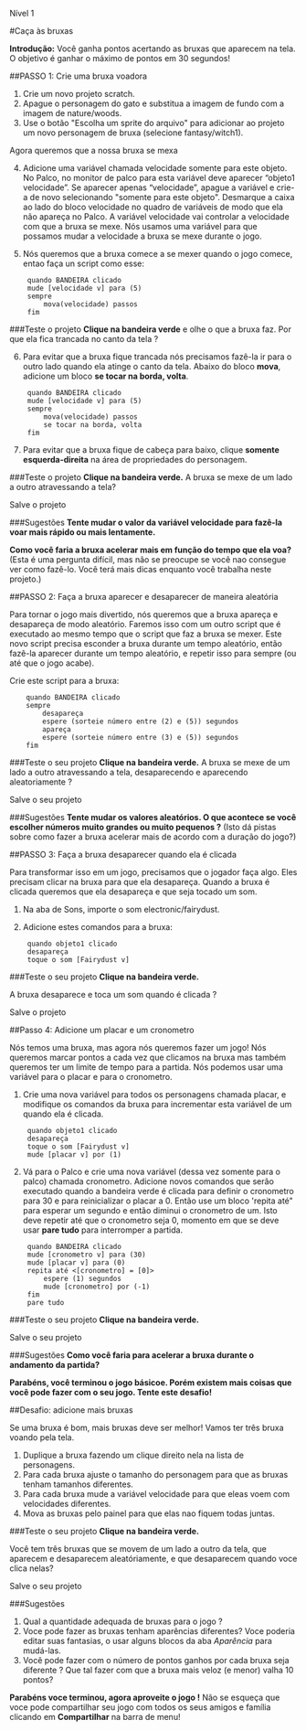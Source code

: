 Nível 1

#Caça às bruxas

__Introdução:__
Você ganha pontos acertando as bruxas que aparecem na tela. O objetivo é ganhar o máximo de pontos em 30 segundos!

##PASSO 1: Crie uma bruxa voadora

1. Crie um novo projeto scratch.
2. Apague o personagem do gato e substitua a imagem de fundo com a imagem de nature/woods.
3. Use o botão "Escolha um sprite do arquivo" para adicionar ao projeto um novo personagem de bruxa (selecione fantasy/witch1). 

Agora queremos que a nossa bruxa se mexa

4. Adicione uma variável chamada velocidade somente para este objeto.
No Palco, no monitor de palco para esta variável deve aparecer “objeto1 velocidade”.
Se aparecer apenas “velocidade”, apague a variável e crie-a de novo selecionando "somente para este objeto".
Desmarque a caixa ao lado do bloco velocidade no quadro de variáveis de modo que ela não apareça no Palco.
A variável velocidade vai controlar a velocidade com que a bruxa se mexe. Nós usamos uma variável para que possamos mudar a velocidade a bruxa se mexe durante o jogo.
5. Nós queremos que a bruxa comece a se mexer quando o jogo comece, entao faça un script como esse:

		quando BANDEIRA clicado
		mude [velocidade v] para (5)
		sempre
			mova(velocidade) passos
		fim
		
###Teste o projeto
__Clique na bandeira verde__ e olhe o que a bruxa faz. Por que ela fica trancada no canto da tela ?

6. Para evitar que a bruxa fique trancada nós precisamos fazê-la ir para o outro lado quando ela atinge o canto da tela. Abaixo do bloco __mova__, adicione um  bloco __se tocar na borda, volta__.

		quando BANDEIRA clicado
		mude [velocidade v] para (5)
		sempre
			mova(velocidade) passos
			se tocar na borda, volta
		fim
7. Para evitar que a bruxa fique de cabeça para baixo, clique  __somente esquerda-direita__ na área de propriedades do personagem.

###Teste o projeto
__Clique na bandeira verde.__ 
A bruxa se mexe de um lado a outro atravessando a tela?

Salve o projeto

###Sugestões
__Tente mudar o valor da variável velocidade para fazê-la voar mais rápido ou mais lentamente.__

__Como você faria a bruxa acelerar mais em função do tempo que ela voa?__
(Esta é uma pergunta difícil, mas não se preocupe se você nao consegue ver como fazê-lo. Você terá mais dicas enquanto você trabalha neste projeto.)

##PASSO 2: Faça a bruxa aparecer e desaparecer de maneira aleatória

Para tornar o jogo mais divertido, nós queremos que a bruxa apareça e desapareça de modo aleatório. Faremos isso com um outro script que é executado ao mesmo tempo que o script que faz a bruxa se mexer. Este novo script precisa esconder a bruxa durante um tempo aleatório, então fazê-la aparecer durante um tempo aleatório, e repetir isso para sempre (ou até que o jogo acabe).

Crie este script para a bruxa:


		quando BANDEIRA clicado
		sempre
			desapareça
			espere (sorteie número entre (2) e (5)) segundos
			apareça
			espere (sorteie número entre (3) e (5)) segundos
		fim

###Teste o seu projeto
__Clique na bandeira verde.__ 
A bruxa se mexe de um lado a outro atravessando a tela, desaparecendo e aparecendo aleatoriamente ?

Salve o seu projeto

###Sugestões
__Tente mudar os valores aleatórios. O que acontece se você escolher números muito grandes ou muito pequenos ?__
(Isto dá pistas sobre como fazer a bruxa acelerar mais de acordo com a duração do jogo?)

##PASSO 3: Faça a bruxa desaparecer quando ela é clicada

Para transformar isso em um jogo, precisamos que o jogador faça algo. Eles precisam clicar na bruxa para que ela desapareça. Quando a bruxa é clicada queremos que ela desapareça e que seja tocado um som.

1. Na aba de Sons, importe o som electronic/fairydust. 

2. Adicione estes comandos para a bruxa:


		quando objeto1 clicado
		desapareça
		toque o som [Fairydust v]
###Teste o seu projeto
__Clique na bandeira verde.__

A bruxa desaparece e toca um som quando é clicada ?

Salve o projeto

##Passo 4: Adicione um placar e um cronometro

Nós temos uma bruxa, mas agora nós queremos fazer um jogo! Nós queremos marcar pontos a cada vez que clicamos na bruxa mas também queremos ter um limite de tempo para a partida. Nós podemos usar uma variável para o placar
 e para o cronometro.


1. Crie uma nova variável para todos os personagens chamada placar, e modifique os comandos da bruxa para incrementar esta variável de um quando ela é clicada.


		quando objeto1 clicado
		desapareça
		toque o som [Fairydust v]
		mude [placar v] por (1)

	
2. Vá para o Palco e crie uma nova variável (dessa vez somente para o palco) chamada cronometro. Adicione novos comandos que serão executado quando a bandeira verde é clicada para definir o cronometro para 30 e para reinicializar o placar a 0. Então use um bloco 'repita até" para esperar um segundo e então diminui o cronometro de um. Isto deve repetir até que o cronometro seja 0, momento em que se deve usar __pare tudo__ para interromper a partida.
	
		quando BANDEIRA clicado
		mude [cronometro v] para (30)
		mude [placar v] para (0)
		repita até <[cronometro] = [0]>
			espere (1) segundos
			mude [cronometro] por (-1)
		fim
		pare tudo

###Teste o seu projeto
__Clique na bandeira verde.__

Salve o seu projeto


###Sugestões
__Como você faria para acelerar a bruxa durante o andamento da partida?__


__Parabéns, você terminou o jogo básicoe. Porém existem mais coisas que você pode fazer com o seu jogo. Tente este desafio!__

##Desafio: adicione mais bruxas

Se uma bruxa é bom, mais bruxas deve ser melhor! Vamos ter três bruxa voando pela tela.

1. Duplique a bruxa fazendo um clique direito nela na lista de personagens.
2. Para cada bruxa ajuste o tamanho do personagem para que as bruxas tenham tamanhos diferentes.
3. Para cada bruxa mude a variável velocidade para que eleas voem com velocidades diferentes.
4. Mova as bruxas pelo painel para que elas nao fiquem todas juntas.

###Teste o seu projeto
__Clique na bandeira verde.__

Você tem três bruxas que se movem de um lado a outro da tela, que aparecem e desaparecem aleatóriamente, e que desaparecem quando voce clica nelas?

Salve o seu projeto


###Sugestões
1. Qual a quantidade adequada de bruxas para o jogo ?
2. Voce pode fazer as bruxas tenham aparências diferentes? Voce poderia editar suas fantasias, o usar alguns blocos da aba _Aparência_ para mudá-las.
3. Você pode fazer com o número de pontos ganhos por cada bruxa seja diferente ? Que tal fazer com que a bruxa mais veloz (e menor) valha 10 pontos?


__Parabéns voce terminou, agora aproveite o jogo !__
Não se esqueça que voce pode compartilhar seu jogo com todos os seus amigos e família clicando em __Compartilhar__ na barra de menu!
